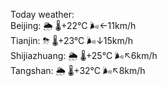 Today weather:  
Beijing: 🌦   🌡️+22°C 🌬️←11km/h  
Tianjin: ⛈   🌡️+23°C 🌬️↓15km/h  
Shijiazhuang: 🌦   🌡️+25°C 🌬️↖6km/h  
Tangshan: 🌦   🌡️+32°C 🌬️↖8km/h  
